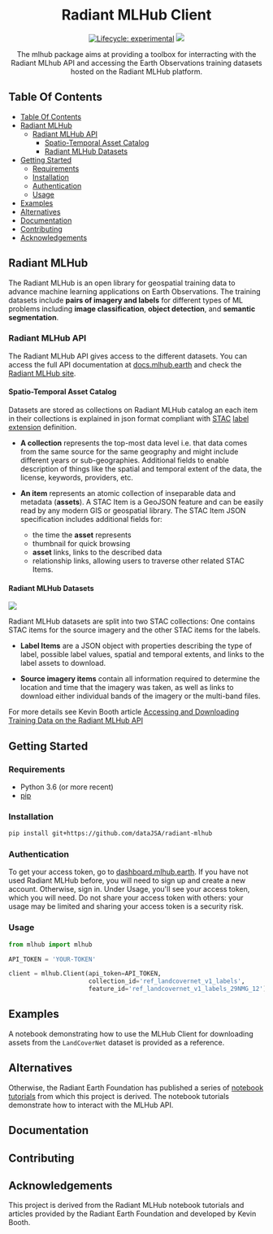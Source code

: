 <h1 align="center"> Radiant MLHub Client</h1>
<p align="center">
    <a href="">
        <img alt="Lifecycle: experimental" src="https://img.shields.io/badge/lifecycle-experimental-orange.svg"></a>
    <a href="LICENSE" alt="License">
        <img src="https://img.shields.io/badge/License-GPLv3-blue.svg" /></a>   
</p>

<p align="center"> The mlhub package aims at providing a toolbox for interracting with the Radiant MLhub API and accessing the Earth Observations training datasets hosted on the Radiant MLHub platform.
</p>

## Table Of Contents

- [Table Of Contents](#table-of-contents)
- [Radiant MLHub](#radiant-mlhub)
  - [Radiant MLHub API](#radiant-mlhub-api)
    - [Spatio-Temporal Asset Catalog](#spatio-temporal-asset-catalog)
    - [Radiant MLHub Datasets](#radiant-mlhub-datasets)
- [Getting Started](#getting-started)
  - [Requirements](#requirements)
  - [Installation](#installation)
  - [Authentication](#authentication)
  - [Usage](#usage)
- [Examples](#examples)
- [Alternatives](#alternatives)
- [Documentation](#documentation)
- [Contributing](#contributing)
- [Acknowledgements](#acknowledgements)

## Radiant MLHub 

The Radiant MLHub is an open library for geospatial training data to advance machine learning applications on Earth Observations. The training datasets include **pairs of imagery and labels** for different types of ML problems including **image classification**, **object detection**, and **semantic segmentation**. 

### Radiant MLHub API

The Radiant MLHub API gives access to the different datasets. You can access the full API documentation at [docs.mlhub.earth](docs.mlhub.earth) and check the [Radiant MLHub site](https://mlhub.earth). 

#### Spatio-Temporal Asset Catalog 

Datasets are stored as collections on Radiant MLHub catalog an each item in their collections is explained in json format compliant with [STAC](https://stacspec.org/) [label extension](https://github.com/radiantearth/stac-spec/tree/master/extensions/label) definition.

- **A collection** represents the top-most data level i.e. that data comes from the same source for the same geography and might include different years or sub-geographies. Additional fields to enable description of things like the spatial and temporal extent of the data, the license, keywords, providers, etc.

- **An item** represents an atomic collection of inseparable data and metadata (**assets**). A STAC Item is a GeoJSON feature and can be easily read by any modern GIS or geospatial library. The STAC Item JSON specification includes additional fields for:

    - the time the **asset** represents
    - thumbnail for quick browsing
    - **asset** links, links to the described data
    - relationship links, allowing users to traverse other related STAC Items.

#### Radiant MLHub Datasets

![](https://miro.medium.com/max/1260/1*Ei8QLbju7wfssi7w7NBOUA.png)

Radiant MLHub datasets are split into two STAC collections: One contains STAC items for the source imagery and the other STAC items for the labels.

- **Label Items** are a JSON object with properties describing the type of label, possible label values, spatial and temporal extents, and links to the label assets to download.
  
- **Source imagery items** contain all information required to determine the location and time that the imagery was taken, as well as links to download either individual bands of the imagery or the multi-band files.
 
For more details see Kevin Booth article [Accessing and Downloading Training Data on the Radiant MLHub API ](https://medium.com/radiant-earth-insights/accessing-and-downloading-training-data-on-the-radiant-mlhub-api-f04dc635592f)

## Getting Started

### Requirements

-   Python 3.6 (or more recent)
-   [pip](https://pip.pypa.io/en/stable/)

### Installation 

```bash
pip install git+https://github.com/dataJSA/radiant-mlhub
```
### Authentication

 To get your access token, go to [dashboard.mlhub.earth](https://dashboard.mlhub.earth/). If you have not used Radiant MLHub before, you will need to sign up and create a new account. Otherwise, sign in. Under Usage, you'll see your access token, which you will need. Do not share your access token with others: your usage may be limited and sharing your access token is a security risk.

### Usage

```python
from mlhub import mlhub

API_TOKEN = 'YOUR-TOKEN'

client = mlhub.Client(api_token=API_TOKEN, 
                      collection_id='ref_landcovernet_v1_labels',
                      feature_id='ref_landcovernet_v1_labels_29NMG_12')
```
## Examples

A notebook demonstrating how to use the MLHub Client for downloading assets from the `LandCoverNet` dataset is provided as a reference. 

## Alternatives 

Otherwise, the Radiant Earth Foundation has published a series of [notebook tutorials](https://github.com/radiantearth/mlhub-tutorials) from which this project is derived. The notebook tutorials demonstrate how to interact with the MLHub API.

## Documentation

## Contributing

## Acknowledgements

This project is derived from the Radiant MLHub notebook tutorials and articles provided by the Radiant Earth Foundation and developed by Kevin Booth.
